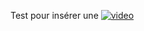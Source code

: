 Test pour insérer une 
[![video](http://img.youtube.com/vi/fGhqvvqnmxI&ab_channel=Radio-CanadaInfo/0.jpg)](https://www.youtube.com/watch?v=fGhqvvqnmxI&ab_channel=Radio-CanadaInfo)
